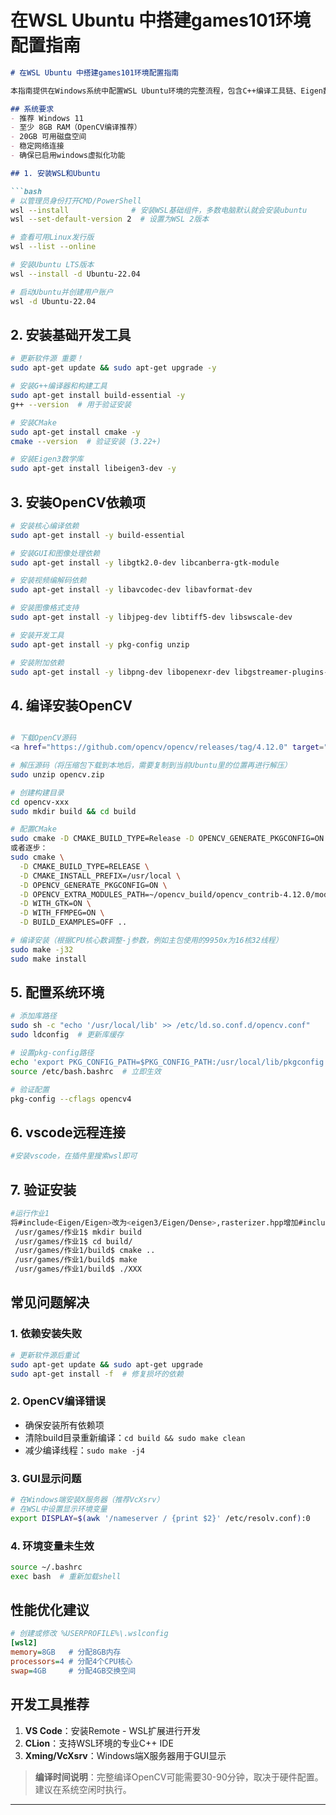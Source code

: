 # 在WSL Ubuntu 中搭建games101环境配置指南


```markdown
# 在WSL Ubuntu 中搭建games101环境配置指南

本指南提供在Windows系统中配置WSL Ubuntu环境的完整流程，包含C++编译工具链、Eigen数学库和OpenCV计算机视觉库的安装。

## 系统要求
- 推荐 Windows 11
- 至少 8GB RAM（OpenCV编译推荐）
- 20GB 可用磁盘空间
- 稳定网络连接
- 确保已启用windows虚拟化功能

## 1. 安装WSL和Ubuntu

```bash
# 以管理员身份打开CMD/PowerShell
wsl --install              # 安装WSL基础组件，多数电脑默认就会安装ubuntu
wsl --set-default-version 2  # 设置为WSL 2版本

# 查看可用Linux发行版
wsl --list --online

# 安装Ubuntu LTS版本
wsl --install -d Ubuntu-22.04

# 启动Ubuntu并创建用户账户
wsl -d Ubuntu-22.04
```

## 2. 安装基础开发工具

```bash
# 更新软件源 重要！
sudo apt-get update && sudo apt-get upgrade -y

# 安装G++编译器和构建工具
sudo apt-get install build-essential -y
g++ --version  # 用于验证安装 

# 安装CMake
sudo apt-get install cmake -y
cmake --version  # 验证安装 (3.22+)

# 安装Eigen3数学库
sudo apt-get install libeigen3-dev -y
```

## 3. 安装OpenCV依赖项

```bash
# 安装核心编译依赖
sudo apt-get install -y build-essential

# 安装GUI和图像处理依赖
sudo apt-get install -y libgtk2.0-dev libcanberra-gtk-module

# 安装视频编解码依赖
sudo apt-get install -y libavcodec-dev libavformat-dev

# 安装图像格式支持
sudo apt-get install -y libjpeg-dev libtiff5-dev libswscale-dev

# 安装开发工具
sudo apt-get install -y pkg-config unzip

# 安装附加依赖
sudo apt-get install -y libpng-dev libopenexr-dev libgstreamer-plugins-base1.0-dev
```

## 4. 编译安装OpenCV

```bash

# 下载OpenCV源码
<a href="https://github.com/opencv/opencv/releases/tag/4.12.0" target="_blank">OpenCV 4.12.0 Release</a>

# 解压源码（将压缩包下载到本地后，需要复制到当前Ubuntu里的位置再进行解压）
sudo unzip opencv.zip

# 创建构建目录
cd opencv-xxx
sudo mkdir build && cd build

# 配置CMake
sudo cmake -D CMAKE_BUILD_TYPE=Release -D OPENCV_GENERATE_PKGCONFIG=ON -D CMAKE_INSTALL_PREFIX=/usr/local .. 
或者逐步：
sudo cmake \
  -D CMAKE_BUILD_TYPE=RELEASE \
  -D CMAKE_INSTALL_PREFIX=/usr/local \
  -D OPENCV_GENERATE_PKGCONFIG=ON \
  -D OPENCV_EXTRA_MODULES_PATH=~/opencv_build/opencv_contrib-4.12.0/modules \
  -D WITH_GTK=ON \
  -D WITH_FFMPEG=ON \
  -D BUILD_EXAMPLES=OFF ..

# 编译安装（根据CPU核心数调整-j参数，例如主包使用的9950x为16核32线程）
sudo make -j32
sudo make install
```

## 5. 配置系统环境

```bash
# 添加库路径
sudo sh -c "echo '/usr/local/lib' >> /etc/ld.so.conf.d/opencv.conf"
sudo ldconfig  # 更新库缓存

# 设置pkg-config路径
echo 'export PKG_CONFIG_PATH=$PKG_CONFIG_PATH:/usr/local/lib/pkgconfig' | sudo tee -a /etc/bash.bashrc
source /etc/bash.bashrc  # 立即生效

# 验证配置
pkg-config --cflags opencv4
```
## 6. vscode远程连接

```bash
#安装vscode，在插件里搜索wsl即可
```

## 7. 验证安装

```bash
#运行作业1
将#include<Eigen/Eigen>改为<eigen3/Eigen/Dense>,rasterizer.hpp增加#include <map>
 /usr/games/作业1$ mkdir build
 /usr/games/作业1$ cd build/
 /usr/games/作业1/build$ cmake ..
 /usr/games/作业1/build$ make
 /usr/games/作业1/build$ ./XXX
```
## 常见问题解决

### 1. 依赖安装失败
```bash
# 更新软件源后重试
sudo apt-get update && sudo apt-get upgrade
sudo apt-get install -f  # 修复损坏的依赖
```

### 2. OpenCV编译错误
- 确保安装所有依赖项
- 清除build目录重新编译：`cd build && sudo make clean`
- 减少编译线程：`sudo make -j4`

### 3. GUI显示问题
```bash
# 在Windows端安装X服务器（推荐VcXsrv）
# 在WSL中设置显示环境变量
export DISPLAY=$(awk '/nameserver / {print $2}' /etc/resolv.conf):0
```

### 4. 环境变量未生效
```bash
source ~/.bashrc
exec bash  # 重新加载shell
```

## 性能优化建议

```ini
# 创建或修改 %USERPROFILE%\.wslconfig
[wsl2]
memory=8GB   # 分配8GB内存
processors=4 # 分配4个CPU核心
swap=4GB     # 分配4GB交换空间
```

## 开发工具推荐
1. **VS Code**：安装Remote - WSL扩展进行开发
2. **CLion**：支持WSL环境的专业C++ IDE
3. **Xming/VcXsrv**：Windows端X服务器用于GUI显示

> **编译时间说明**：完整编译OpenCV可能需要30-90分钟，取决于硬件配置。建议在系统空闲时执行。

---

